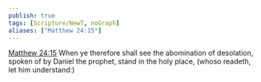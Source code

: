 ```yaml
---
publish: true
tags: [Scripture/NewT, noGraph]
aliases: ["Matthew 24:15"]
---
```

[Matthew 24:15](https://churchofjesuschrist.org/study/scriptures/nt/matt/24?lang=eng&id=p15#p15) When ye therefore shall see the abomination of desolation, spoken of by Daniel the prophet, stand in the holy place, (whoso readeth, let him understand:)

